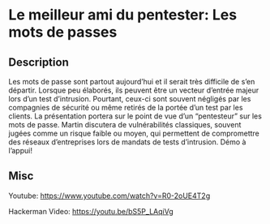 # Le meilleur ami du pentester: Les mots de passes

## Description

Les mots de passe sont partout aujourd’hui et il serait très difficile de s’en départir. Lorsque peu élaborés, ils peuvent être un vecteur d’entrée majeur lors d’un test d’intrusion. Pourtant, ceux-ci sont souvent négligés par les compagnies de sécurité ou même retirés de la portée d’un test par les clients. La présentation portera sur le point de vue d’un “pentesteur” sur les mots de passe. Martin discutera de vulnérabilités classiques, souvent jugées comme un risque faible ou moyen, qui permettent de compromettre des réseaux d’entreprises lors de mandats de tests d’intrusion. Démo à l’appui!

## Misc

Youtube: https://www.youtube.com/watch?v=R0-2oUE4T2g

Hackerman Video: https://youtu.be/bS5P_LAqiVg
